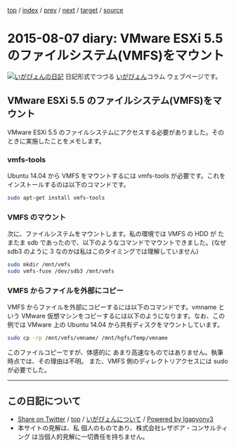 [top](../index.html) 
 / [index](index.html) 
 / [prev](ig150724.html) 
 / [next](ig150902.html) 
 / [target](https://www.igapyon.jp/igapyon/diary/2015/ig150807.html) 
 / [source](https://github.com/igapyon/diary/blob/master/2015/ig150807.src.md) 

2015-08-07 diary: VMware ESXi 5.5 のファイルシステム(VMFS)をマウント
=====================================================================================================
[![いがぴょんの日記](https://www.igapyon.jp/igapyon/diary/images/iga200306s.jpg "いがぴょん")](https://www.igapyon.jp/igapyon/diary/memo/memoigapyon.html) 日記形式でつづる [いがぴょん](https://www.igapyon.jp/igapyon/diary/memo/memoigapyon.html)コラム ウェブページです。

## VMware ESXi 5.5 のファイルシステム(VMFS)をマウント

VMware ESXi 5.5 のファイルシステムにアクセスする必要がありました。そのときに実施したことをメモします。

### vmfs-tools

Ubuntu 14.04 から VMFS をマウントするには vmfs-tools が必要です。これをインストールするのは以下のコマンドです。

```sh
sudo apt-get install vmfs-tools
```



### VMFS のマウント

次に、ファイルシステムをマウントします。私の環境では VMFS の HDD が たまたま sdb であったので、以下のようなコマンドでマウントできました。(なぜ sdb3 のように 3 なのかは私はこのタイミングでは理解していません)

```sh
sudo mkdir /mnt/vmfs
sudo vmfs-fuse /dev/sdb3 /mnt/vmfs
```



### VMFS からファイルを外部にコピー

VMFS からファイルを外部にコピーするには以下のコマンドです。vmname という VMware 仮想マシンをコピーするには以下のようになります。なお、この例では VMware 上の Ubuntu 14.04 から共有ディスクをマウントしています。

```sh
sudo cp -rp /mnt/vmfs/vmname/ /mnt/hgfs/Temp/vmname
```

このファイルコピーですが、体感的に あまり高速なものではありません。執筆時点では、その理由は不明。
また、VMFS 側のディレクトリアクセスには sudo が必要でした。


----------------------------------------------------------------------------------------------------

## この日記について

* [Share on Twitter](https://twitter.com/intent/tweet?hashtags=igapyon%2Cdiary%2C%E3%81%84%E3%81%8C%E3%81%B4%E3%82%87%E3%82%93&text=VMware+ESXi+5.5+%E3%81%AE%E3%83%95%E3%82%A1%E3%82%A4%E3%83%AB%E3%82%B7%E3%82%B9%E3%83%86%E3%83%A0%28VMFS%29%E3%82%92%E3%83%9E%E3%82%A6%E3%83%B3%E3%83%88&url=https%3A%2F%2Fwww.igapyon.jp%2Figapyon%2Fdiary%2F2015%2Fig150807.html) / [top](../index.html) / [いがぴょんについて](https://www.igapyon.jp/igapyon/diary/memo/memoigapyon.html) / [Powered by Igapyonv3](https://github.com/igapyon/igapyonv3)
* 本サイトの見解は、私 個人のものであり、株式会社レザボア・コンサルティング は当個人的見解に一切責任を持ちません。 
